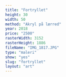 ```yaml
---
title: "Fortryllet"
height: 30
width: 50
method: "Akryl på lærred"
year: 2018
price: "2500"
rasterWidth: 3152
rasterHeight: 1886
fileName: "IMG_1817.JPG"
type: "maleri"
show: "yes"
slug: "fortryllet"
layout: "art"
---
```

